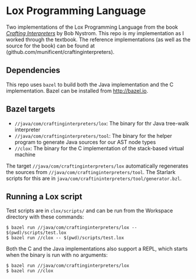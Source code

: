 # Lox Programming Language

Two implementations of the Lox Programming Language from the book _[Crafting Interpreters](http://craftinginterpreters.com/)_ by Bob Nystrom. This repo is my implementation as I worked through the textbook. The reference implementations (as well as the source for the book) can be found at (github.com/munificent/craftinginterpreters).

## Dependencies

This repo uses `bazel` to build both the Java implementation and the C implementation. Bazel can be installed from http://bazel.io.

## Bazel targets

* `//java/com/craftinginterpreters/lox`: The binary for thr Java tree-walk interpreter
* `//java/com/craftinginterpreters/tool`: The binary for the helper program to generate Java sources for our AST node types
* `//clox`: The binary for the C implementation of the stack-based virtual machine

The target `//java/com/craftinginterpreters/lox` automatically regenerates the sources from `//java/com/craftinginterpreters/tool`. The Starlark scripts for this are in `java/com/craftininterpreters/tool/generator.bzl`.

## Running a Lox script

Test scripts are in `clox/scripts/` and can be run from the Workspace directory with these commands:
```
$ bazel run //java/com/craftinginterpreters/lox -- $(pwd)/scripts/test.lox
$ bazel run //clox -- $(pwd)/scripts/test.lox
```

Both the C and the Java implementations also support a REPL, which starts when the binary is run with no arguments:
```
$ bazel run //java/com/craftinginterpreters/lox
$ bazel run //clox
```
